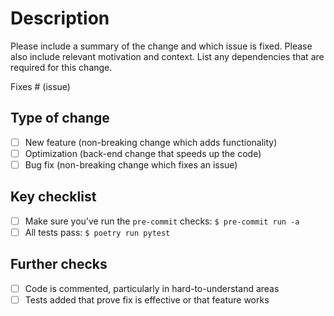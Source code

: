 
# Description

Please include a summary of the change and which issue is fixed. Please also include
relevant motivation and context. List any dependencies that are required for this
change.

Fixes # (issue)

## Type of change

- [ ] New feature (non-breaking change which adds functionality)
- [ ] Optimization (back-end change that speeds up the code)
- [ ] Bug fix (non-breaking change which fixes an issue)

## Key checklist

- [ ] Make sure you've run the `pre-commit` checks: `$ pre-commit run -a`
- [ ] All tests pass: `$ poetry run pytest`

## Further checks

- [ ] Code is commented, particularly in hard-to-understand areas
- [ ] Tests added that prove fix is effective or that feature works
